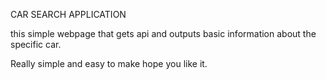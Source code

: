 CAR SEARCH APPLICATION 

this simple webpage that gets api and outputs basic information about the specific car.

Really simple and easy to make hope you like it.